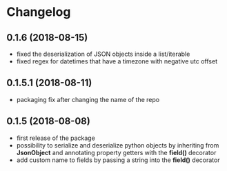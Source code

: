 # Changelog

## 0.1.6 (2018-08-15)
* fixed the deserialization of JSON objects inside a list/iterable
* fixed regex for datetimes that have a timezone with negative utc offset 

## 0.1.5.1 (2018-08-11)
* packaging fix after changing the name of the repo

## 0.1.5 (2018-08-08)

* first release of the package
* possibility to serialize and deserialize python objects by inheriting from **JsonObject** and annotating property
getters with the **field()** decorator
* add custom name to fields by passing a string into the **field()** decorator
